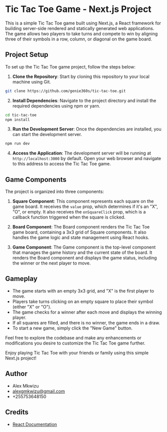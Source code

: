 # Tic Tac Toe Game - Next.js Project

This is a simple Tic Tac Toe game built using Next.js, a React framework for building server-side rendered and statically generated web applications. The game allows two players to take turns and compete to win by aligning three of their symbols in a row, column, or diagonal on the game board.

## Project Setup

To set up the Tic Tac Toe game project, follow the steps below:

1. **Clone the Repository**: Start by cloning this repository to your local machine using Git.

```bash
git clone https://github.com/genie360s/tic-tac-toe.git
```

2. **Install Dependencies**: Navigate to the project directory and install the required dependencies using npm or yarn.

```bash
cd tic-tac-toe
npm install
```

3. **Run the Development Server**: Once the dependencies are installed, you can start the development server.

```bash
npm run dev
```

4. **Access the Application**: The development server will be running at `http://localhost:3000` by default. Open your web browser and navigate to this address to access the Tic Tac Toe game.

## Game Components

The project is organized into three components:

1. **Square Component**: This component represents each square on the game board. It receives the `value` prop, which determines if it's an "X", "O", or empty. It also receives the `onSquareClick` prop, which is a callback function triggered when the square is clicked.

2. **Board Component**: The Board component renders the Tic Tac Toe game board, containing a 3x3 grid of Square components. It also handles the game logic and state management using React hooks.

3. **Game Component**: The Game component is the top-level component that manages the game history and the current state of the board. It renders the Board component and displays the game status, including the winner or the next player to move.

## Gameplay

- The game starts with an empty 3x3 grid, and "X" is the first player to move.
- Players take turns clicking on an empty square to place their symbol (either "X" or "O").
- The game checks for a winner after each move and displays the winning player.
- If all squares are filled, and there is no winner, the game ends in a draw.
- To start a new game, simply click the "New Game" button.

Feel free to explore the codebase and make any enhancements or modifications you desire to customize the Tic Tac Toe game further.

Enjoy playing Tic Tac Toe with your friends or family using this simple Next.js project!

## Author 
- Alex Mkwizu 
- <alexgmkwizu@gmail.com>
- +255753648150

## Credits
- [React Documentation](https://react.dev/)


